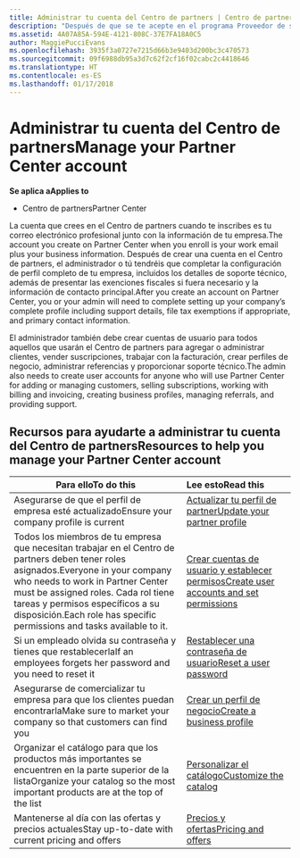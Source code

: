 ```yaml
---
title: Administrar tu cuenta del Centro de partners | Centro de partners
description: "Después de que se te acepte en el programa Proveedor de soluciones en la nube, tú o el administrador tendréis que configurar la cuenta de la empresa en el Centro de partners."
ms.assetid: 4A07A85A-594E-4121-808C-37E7FA18A0C5
author: MaggiePucciEvans
ms.openlocfilehash: 3935f3a0727e7215d66b3e9403d200bc3c470573
ms.sourcegitcommit: 09f6988db95a3d7c62f2cf16f02cabc2c4418646
ms.translationtype: HT
ms.contentlocale: es-ES
ms.lasthandoff: 01/17/2018
---
```

# <a name="manage-your-partner-center-account"></a><span data-ttu-id="60809-103">Administrar tu cuenta del Centro de partners</span><span class="sxs-lookup"><span data-stu-id="60809-103">Manage your Partner Center account</span></span>

**<span data-ttu-id="60809-104">Se aplica a</span><span class="sxs-lookup"><span data-stu-id="60809-104">Applies to</span></span>**

-  <span data-ttu-id="60809-105">Centro de partners</span><span class="sxs-lookup"><span data-stu-id="60809-105">Partner Center</span></span>

<span data-ttu-id="60809-106">La cuenta que crees en el Centro de partners cuando te inscribes es tu correo electrónico profesional junto con la información de tu empresa.</span><span class="sxs-lookup"><span data-stu-id="60809-106">The account you create on Partner Center when you enroll is your work email plus your business information.</span></span> <span data-ttu-id="60809-107">Después de crear una cuenta en el Centro de partners, el administrador o tú tendréis que completar la configuración de perfil completo de tu empresa, incluidos los detalles de soporte técnico, además de presentar las exenciones fiscales si fuera necesario y la información de contacto principal.</span><span class="sxs-lookup"><span data-stu-id="60809-107">After you create an account on Partner Center, you or your admin will need to complete setting up your company’s complete profile including support details, file tax exemptions if appropriate, and primary contact information.</span></span> 

<span data-ttu-id="60809-108">El administrador también debe crear cuentas de usuario para todos aquellos que usarán el Centro de partners para agregar o administrar clientes, vender suscripciones, trabajar con la facturación, crear perfiles de negocio, administrar referencias y proporcionar soporte técnico.</span><span class="sxs-lookup"><span data-stu-id="60809-108">The admin also needs to create user accounts for anyone who will use Partner Center for adding or managing customers, selling subscriptions, working with billing and invoicing, creating business profiles, managing referrals, and providing support.</span></span>


## <a name="resources-to-help-you-manage-your-partner-center-account"></a><span data-ttu-id="60809-109">Recursos para ayudarte a administrar tu cuenta del Centro de partners</span><span class="sxs-lookup"><span data-stu-id="60809-109">Resources to help you manage your Partner Center account</span></span>

|**<span data-ttu-id="60809-110">Para ello</span><span class="sxs-lookup"><span data-stu-id="60809-110">To do this</span></span>**   |**<span data-ttu-id="60809-111">Lee esto</span><span class="sxs-lookup"><span data-stu-id="60809-111">Read this</span></span>**   |
|-----------------------|:-----------------------|
|<span data-ttu-id="60809-112">Asegurarse de que el perfil de empresa esté actualizado</span><span class="sxs-lookup"><span data-stu-id="60809-112">Ensure your company profile is current</span></span>   |[<span data-ttu-id="60809-113">Actualizar tu perfil de partner</span><span class="sxs-lookup"><span data-stu-id="60809-113">Update your partner profile</span></span>](update-your-partner-profile.md)|
|<span data-ttu-id="60809-114">Todos los miembros de tu empresa que necesitan trabajar en el Centro de partners deben tener roles asignados.</span><span class="sxs-lookup"><span data-stu-id="60809-114">Everyone in your company who needs to work in Partner Center must be assigned roles.</span></span> <span data-ttu-id="60809-115">Cada rol tiene tareas y permisos específicos a su disposición.</span><span class="sxs-lookup"><span data-stu-id="60809-115">Each role has specific permissions and tasks available to it.</span></span>|[<span data-ttu-id="60809-116">Crear cuentas de usuario y establecer permisos</span><span class="sxs-lookup"><span data-stu-id="60809-116">Create user accounts and set permissions</span></span>](create-user-accounts-and-set-permissions.md)|
|<span data-ttu-id="60809-117">Si un empleado olvida su contraseña y tienes que restablecerla</span><span class="sxs-lookup"><span data-stu-id="60809-117">If an employees forgets her password and you need to reset it</span></span>  |[<span data-ttu-id="60809-118">Restablecer una contraseña de usuario</span><span class="sxs-lookup"><span data-stu-id="60809-118">Reset a user password</span></span>](reset-a-user-password.md)|
|<span data-ttu-id="60809-119">Asegurarse de comercializar tu empresa para que los clientes puedan encontrarla</span><span class="sxs-lookup"><span data-stu-id="60809-119">Make sure to market your company so that customers can find you</span></span>   |[<span data-ttu-id="60809-120">Crear un perfil de negocio</span><span class="sxs-lookup"><span data-stu-id="60809-120">Create a business profile</span></span>](create-a-marketing-profile.md)|
|<span data-ttu-id="60809-121">Organizar el catálogo para que los productos más importantes se encuentren en la parte superior de la lista</span><span class="sxs-lookup"><span data-stu-id="60809-121">Organize your catalog so the most important products are at the top of the list</span></span>   |[<span data-ttu-id="60809-122">Personalizar el catálogo</span><span class="sxs-lookup"><span data-stu-id="60809-122">Customize the catalog</span></span>](customize-the-catalog.md)|
|<span data-ttu-id="60809-123">Mantenerse al día con las ofertas y precios actuales</span><span class="sxs-lookup"><span data-stu-id="60809-123">Stay up-to-date with current pricing and offers</span></span>   |[<span data-ttu-id="60809-124">Precios y ofertas</span><span class="sxs-lookup"><span data-stu-id="60809-124">Pricing and offers</span></span>](pricing-and-offers.md)|













 

 



